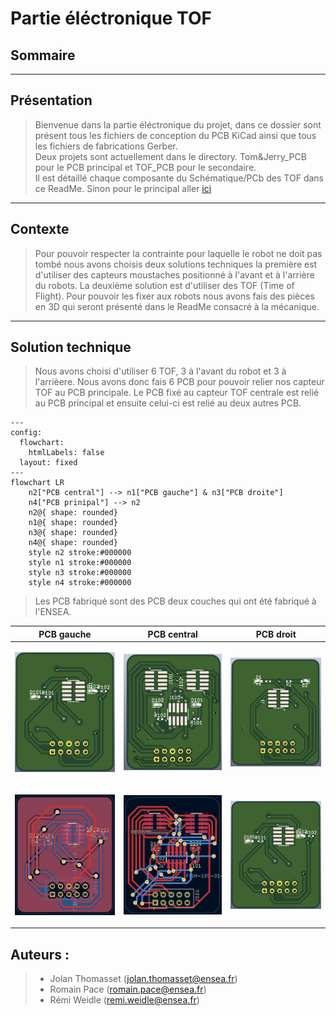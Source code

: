 # Partie éléctronique TOF

## Sommaire

---

## Présentation
>Bienvenue dans la partie éléctronique du projet, dans ce dossier sont présent tous les fichiers de conception du PCB KiCad ainsi que tous les fichiers de fabrications Gerber.  
Deux projets sont actuellement dans le directory. Tom&Jerry_PCB pour le PCB principal et TOF_PCB pour le secondaire.   
Il est détaillé chaque composante du Schématique/PCb des TOF dans ce ReadMe. Sinon pour le principal aller [ici](READMETom&Jerry.md)

---

## Contexte 
>Pour pouvoir respecter la contrainte pour laquelle le robot ne doit pas tombé nous avons choisis deux solutions techniques la première est d'utiliser des capteurs moustaches positionné à l'avant et à l'arrière du robots. La deuxième solution est d'utiliser des TOF (Time of Flight). Pour pouvoir les fixer aux robots nous avons fais des pièces en 3D qui seront présenté dans le ReadMe consacré à la mécanique.

---
## Solution technique
>Nous avons choisi d'utiliser 6 TOF, 3 à l'avant du robot et 3 à l'arrièere. Nous avons donc fais 6 PCB pour pouvoir relier nos capteur TOF au PCB principale. Le PCB fixé au capteur TOF centrale est relié au PCB principal et ensuite celui-ci est relié au deux autres PCB.

```mermaid
---
config:
  flowchart:
    htmlLabels: false
  layout: fixed
---
flowchart LR
    n2["PCB central"] --> n1["PCB gauche"] & n3["PCB droite"]
    n4["PCB prinipal"] --> n2
    n2@{ shape: rounded}
    n1@{ shape: rounded}
    n3@{ shape: rounded}
    n4@{ shape: rounded}
    style n2 stroke:#000000
    style n1 stroke:#000000
    style n3 stroke:#000000
    style n4 stroke:#000000
```
>Les PCB fabriqué sont des PCB deux couches qui ont été fabriqué à l'ENSEA.


| PCB gauche | PCB central  | PCB droit |
| ------------- | ------------- |--------------|
| <p align="center"><img src="https://github.com/JolanTho/2425_ESE_Projet_Tom_et_Jerry/blob/main/electronique/Photos_PCB/3D_PCB_Gauche.png" width="600" /> </p>  | <p align="center"><img src="https://github.com/JolanTho/2425_ESE_Projet_Tom_et_Jerry/blob/main/electronique/Photos_PCB/3D_PCB_central.png" width="600" /> </p>  |  <p align="center"><img src="https://github.com/JolanTho/2425_ESE_Projet_Tom_et_Jerry/blob/main/electronique/Photos_PCB/3D_PCB_Droit.png" width="600" /> </p> |
| <p align="center"><img src="https://github.com/JolanTho/2425_ESE_Projet_Tom_et_Jerry/blob/main/electronique/Photos_PCB/Routage_PCB_Gauche.png" width="600" /> </p>  | <p align="center"><img src="https://github.com/JolanTho/2425_ESE_Projet_Tom_et_Jerry/blob/main/electronique/Photos_PCB/Routage_PCB_Central.png" width="600" /> </p>  | <p align="center"><img src="https://github.com/JolanTho/2425_ESE_Projet_Tom_et_Jerry/blob/main/electronique/Photos_PCB/3D_PCB_Gauche.png" width="600" /> </p> |

## Auteurs : 
>* Jolan Thomasset (jolan.thomasset@ensea.fr)  
>* Romain Pace   (romain.pace@ensea.fr)  
>* Rémi Weidle   (remi.weidle@ensea.fr)  
